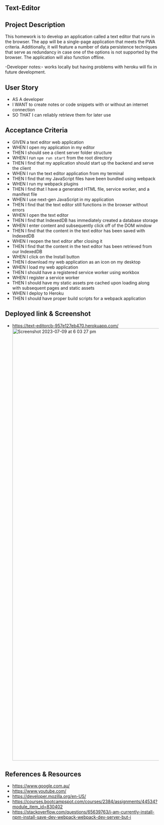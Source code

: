  Text-Editor
- 

**Project Description**
-
This homework is to develop an application called a text editor that runs in the browser. The app will be a single-page application that meets the PWA criteria. Additionally, it will feature a number of data persistence techniques that serve as redundancy in case one of the options is not supported by the browser. The application will also function offline.

-Developer notes:- works locally but having problems with heroku will fix in future development.
 
**User Story**
-
- AS A developer
- I WANT to create notes or code snippets with or without an internet connection
- SO THAT I can reliably retrieve them for later use
  
**Acceptance Criteria**
-
- GIVEN a text editor web application
- WHEN I open my application in my editor
- THEN I should see a client server folder structure
- WHEN I run `npm run start` from the root directory
- THEN I find that my application should start up the backend and serve the client
- WHEN I run the text editor application from my terminal
- THEN I find that my JavaScript files have been bundled using webpack
- WHEN I run my webpack plugins
- THEN I find that I have a generated HTML file, service worker, and a manifest file
- WHEN I use next-gen JavaScript in my application
- THEN I find that the text editor still functions in the browser without errors
- WHEN I open the text editor
- THEN I find that IndexedDB has immediately created a database storage
- WHEN I enter content and subsequently click off of the DOM window
- THEN I find that the content in the text editor has been saved with IndexedDB
- WHEN I reopen the text editor after closing it
- THEN I find that the content in the text editor has been retrieved from our IndexedDB
- WHEN I click on the Install button
- THEN I download my web application as an icon on my desktop
- WHEN I load my web application
- THEN I should have a registered service worker using workbox
- WHEN I register a service worker
- THEN I should have my static assets pre cached upon loading along with subsequent pages and static assets
- WHEN I deploy to Heroku
- THEN I should have proper build scripts for a webpack application
  
**Deployed link & Screenshot**
-
- https://text-editorcb-957e127eb470.herokuapp.com/
  <img width="1411" alt="Screenshot 2023-07-09 at 6 03 27 pm" src="https://github.com/Boulter97/text-editor/assets/118101244/b354801e-0243-4d5f-b838-44fbfe8a2121">

**References & Resources**
-
- https://www.google.com.au/
- https://www.youtube.com/
- https://developer.mozilla.org/en-US/
- https://courses.bootcampspot.com/courses/2384/assignments/44534?module_item_id=830402
- https://stackoverflow.com/questions/65639763/i-am-currently-install-npm-install-save-dev-webpack-webpack-dev-server-but-i
